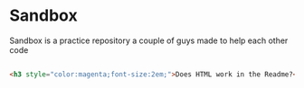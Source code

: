 Sandbox
=======
Sandbox is a practice repository a couple of guys made to help each other code

```html

<h3 style="color:magenta;font-size:2em;">Does HTML work in the Readme?</h3>

```